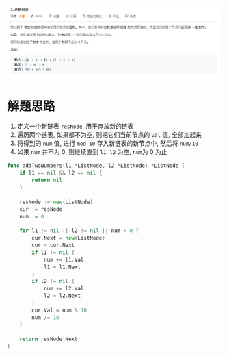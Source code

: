 <img src=".images/image-20200601170023863.png" alt="image-20200601170023863" style="zoom:200%;" />

# 解题思路

1. 定义一个新链表 `resNode`, 用于存放新的链表
2. 遍历两个链表, 如果都不为空, 则把它们当前节点的 `val` 值, 全部加起来
3. 将得到的 `num` 值, 进行 `mod 10` 存入新链表的新节点中, 然后将 `num/10`
4. 如果 `num` 并不为 0, 则继续直到 `l1`, `l2` 为空, `num`为 0 为止

```go
func addTwoNumbers(l1 *ListNode, l2 *ListNode) *ListNode {
	if l1 == nil && l2 == nil {
		return nil
	}

	resNode := new(ListNode)
	cur := resNode
	num := 0

	for l1 != nil || l2 != nil || num > 0 {
		cur.Next = new(ListNode)
		cur = cur.Next
		if l1 != nil {
			num += l1.Val
			l1 = l1.Next
		}
		if l2 != nil {
			num += l2.Val
			l2 = l2.Next
		}
		cur.Val = num % 10
		num /= 10
	}
	
	return resNode.Next
}
```

